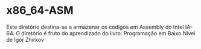 # x86_64-ASM
Este diretório destina-se a armazenar os códigos em Assembly do Intel IA-64. O diretório é fruto do aprendizado do livro: Programação em Baixo Nível de Igor Zhirkov 
